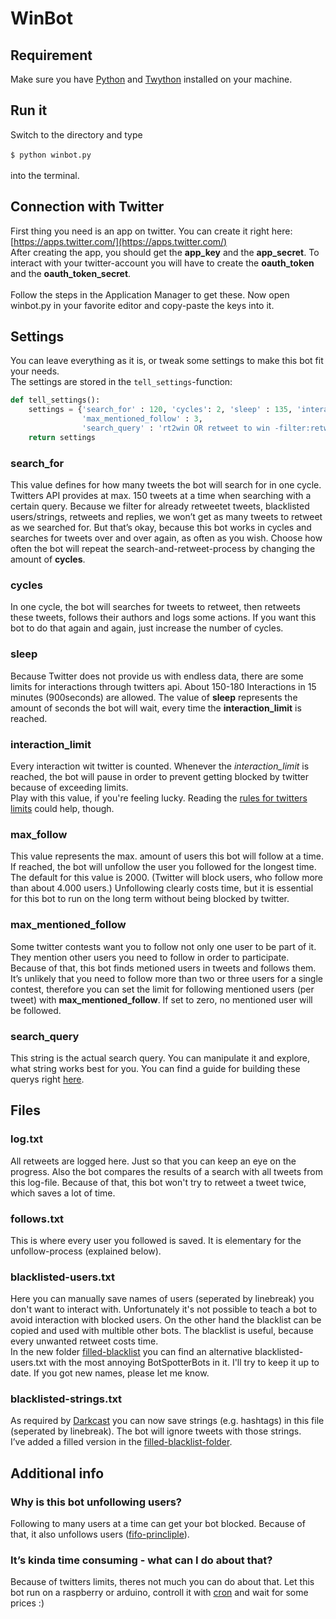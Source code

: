 # WinBot
## Requirement
Make sure you have
[Python](https://www.python.org/downloads/)
and [Twython](https://twython.readthedocs.io/en/latest/usage/install.html) installed on your machine.

## Run it
Switch to the directory and type<br><br>
`$ python winbot.py`<br><br>
into the terminal.

## Connection with Twitter
First thing you need is an app on twitter. You can create it right here: [https://apps.twitter.com/](https://apps.twitter.com/)    
After creating the app, you should get the **app_key** and the **app_secret**. To interact with your twitter-account you will have to create the **oauth_token** and the **oauth_token_secret**.<br><br>
Follow the steps in the Application Manager to get these.
Now open winbot.py in your favorite editor and copy-paste the keys into it.

## Settings
You can leave everything as it is, or tweak some settings to make this bot fit your needs.<br>
The settings are stored in the `tell_settings`-function:<br>
``` python
def tell_settings():
    settings = {'search_for' : 120, 'cycles': 2, 'sleep' : 135, 'interaction_limit' : 4, 'max-follow' : 2000,
                'max_mentioned_follow' : 3,
                'search_query' : 'rt2win OR retweet to win -filter:retweets AND -filter:replies'}
    return settings
```

### search_for
This value defines for how many tweets the bot will search for in one cycle. Twitters API provides at max. 150 tweets at a time when searching with a certain query. Because we filter for already retweetet tweets, blacklisted users/strings, retweets and replies, we won’t get as many tweets to retweet as we searched for. But that’s okay, because this bot works in cycles and searches for tweets over and over again, as often as you wish. Choose how often the bot will repeat the search-and-retweet-process by changing the amount of **cycles**.

### cycles
In one cycle, the bot will searches for tweets to retweet, then retweets these tweets, follows their authors and logs some actions. If you want this bot to do that again and again, just increase the number of cycles.

### sleep
Because Twitter does not provide us with endless data, there are some limits for interactions through twitters api. About 150-180 Interactions in 15 minutes (900seconds) are allowed. The value of **sleep** represents the amount of seconds the bot will wait, every time the **interaction_limit** is reached.

### interaction_limit
Every interaction wit twitter is counted. Whenever the <i>interaction_limit</i> is reached, the bot will pause in order to prevent getting blocked by twitter because of exceeding limits.<br>
Play with this value, if you're feeling lucky. Reading the [rules for twitters limits](https://support.twitter.com/articles/355430) could help, though.

### max_follow
This value represents the max. amount of users this bot will follow at a time. If reached, the bot will unfollow the user you followed for the longest time. The default for this value is 2000. (Twitter will block users, who follow more than about 4.000 users.)
Unfollowing clearly costs time, but it is essential for this bot to run on the long term without being blocked by twitter.

### max_mentioned_follow
Some twitter contests want you to follow not only one user to be part of it. They mention other users you need to follow in order to participate. Because of that, this bot finds metioned users in tweets and follows them. It’s unlikely that you need to follow more than two or three users for a single contest, therefore you can set the limit for following mentioned users (per tweet) with **max_mentioned_follow**. If set to zero, no mentioned user will be followed.

### search_query
This string is the actual search query. You can manipulate it and explore, what string works best for you. You can find a guide for building these querys right [here](https://dev.twitter.com/rest/public/search).

## Files
### log.txt
All retweets are logged here. Just so that you can keep an eye on the progress. Also the bot compares the results of a search with all tweets from this log-file. Because of that, this bot won't try to retweet a tweet twice, which saves a lot of time.

### follows.txt
This is where every user you followed is saved. It is elementary for the unfollow-process (explained below).

### blacklisted-users.txt
Here you can manually save names of users (seperated by linebreak) you don't want to interact with. Unfortunately it's not possible to teach a bot to avoid interaction with blocked users. On the other hand the blacklist can be copied and used with multible other bots.
The blacklist is useful, because every unwanted retweet costs time.<br>
In the new folder
[filled-blacklist](https://github.com/jflessau/winbot-twitter-bot/tree/master/filled-blacklist)
you can find an alternative blacklisted-users.txt with the most annoying BotSpotterBots in it. I'll try to keep it up to date. If you got new names, please let me know.

### blacklisted-strings.txt
As required by [Darkcast](https://github.com/Darkcast?tab=repositories) you can now save strings (e.g. hashtags) in this file (seperated by linebreak). The bot will ignore tweets with those strings.<br>
I’ve added a filled version in the [filled-blacklist-folder](https://github.com/jflessau/winbot-twitter-bot/tree/master/filled-blacklist).


## Additional info

### Why is this bot unfollowing users?
Following to many users at a time can get your bot blocked. Because of that, it also unfollows users ([fifo-princliple](https://en.wikipedia.org/wiki/FIFO)).

### It’s kinda time consuming - what can I do about that?
Because of twitters limits, theres not much you can do about that. Let this bot run on a raspberry or arduino, controll it with [cron](https://en.wikipedia.org/wiki/Cron) and wait for some prices :)
